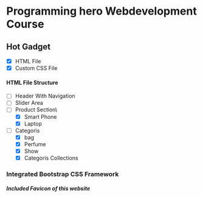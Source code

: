 # Programming hero Webdevelopment Course

## Hot Gadget

- [x] HTML File
- [x] Custom CSS File

#### HTML File Structure
- [ ] Header With Navigation
- [ ] Slider Area
- [ ] Product Section\
    - [x] Smart Phone
    - [x] Laptop
- [ ] Categoris
    - [x] bag
    - [x] Perfume
    - [x] Show
    - [x] Categoris Collections

### Integrated Bootstrap CSS Framework
##### Included Favicon of this website